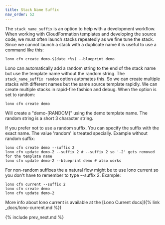 ```yaml
---
title: Stack Name Suffix
nav_order: 52
---
```


The `stack_name_suffix` is an option to help with a development workflow. When working with CloudFormation templates and developing the source code, we must often launch stacks repeatedly as we fine tune the stack. Since we cannot launch a stack with a duplicate name it is useful to use a command like this:

    lono cfn create demo-$(date +%s) --blueprint demo

Lono can automatically add a random string to the end of the stack name but use the template name without the random string. The `stack_name_suffix random` option automates this. So we can create multiple stacks with different names but the same source template rapidly.  We can create multiple stacks in rapid-fire fashion and debug.  When the option is set to random:

    lono cfn create demo

Will create a "demo-[RANDOM]" using the demo template name.  The random string is a short 3 character string.

If you prefer not to use a random suffix. You can specify the suffix with the exact name. The value 'random' is treated specially.  Example without random suffix:

    lono cfn create demo --suffix 2
    lono cfn update demo-2 --suffix 2 # --suffix 2 so '-2' gets removed for the template name
    lono cfn update demo-2 --blueprint demo # also works

For non-random suffixes the a natural flow might be to use lono current so you don't have to remember to type --suffix 2. Example:

    lono cfn current --suffix 2
    lono cfn create demo
    lono cfn update demo-2

More info about lono current is available at the [Lono Current docs]({% link _docs/lono-current.md %})

{% include prev_next.md %}